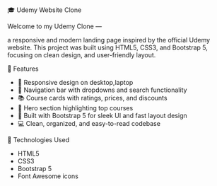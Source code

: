 🎓 Udemy Website Clone

Welcome to my Udemy Clone — 

a responsive and modern landing page inspired by the official Udemy website. This project was built using  HTML5, CSS3, and Bootstrap 5, focusing on clean design, and user-friendly layout.

 🌟 Features

- 🎨 Responsive design on desktop,laptop
- 🧭 Navigation bar with dropdowns and search functionality
- 📚 Course cards with ratings, prices, and discounts
- 🎥 Hero section highlighting top courses
- 📱 Built with Bootstrap 5 for sleek UI and fast layout design
- 💻 Clean, organized, and easy-to-read codebase

🚀 Technologies Used

- HTML5
- CSS3
- Bootstrap 5
- Font Awesome icons

